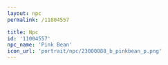 ```yaml
---
layout: npc
permalink: /11004557

title: Npc
id: '11004557'
npc_name: 'Pink Bean'
icon_url: 'portrait/npc/23000088_b_pinkbean_p.png'
---
```

